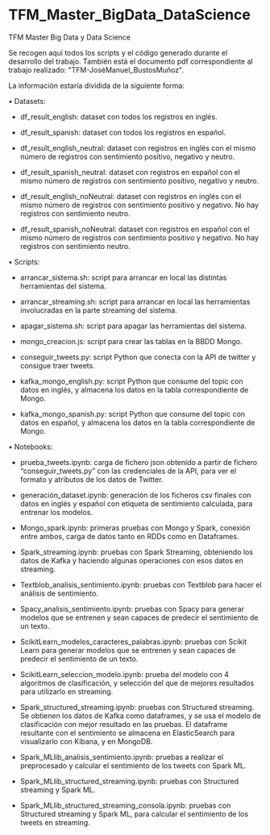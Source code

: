 # TFM_Master_BigData_DataScience
TFM Master Big Data y Data Science

Se recogen aquí todos los scripts y el código generado durante el desarrollo del trabajo. También está el documento pdf correspondiente al trabajo realizado: "TFM-JoséManuel_BustosMuñoz".

La información estaría dividida de la siguiente forma:

•	Datasets:

  - df_result_english: dataset con todos los registros en inglés.

  - df_result_spanish: dataset con todos los registros en español.

  - df_result_english_neutral: dataset con registros en inglés con el mismo número de registros con sentimiento positivo, negativo y neutro.

  - df_result_spanish_neutral: dataset con registros en español con el mismo número de registros con sentimiento positivo, negativo y neutro.

  - df_result_english_noNeutral: dataset con registros en inglés con el mismo número de registros con sentimiento positivo y negativo. No hay registros con sentimiento neutro.

  - df_result_spanish_noNeutral: dataset con registros en español con el mismo número de registros con sentimiento positivo y negativo. No hay registros con sentimiento neutro.


•	Scripts:

  - arrancar_sistema.sh: script para arrancar en local las distintas herramientas del sistema.

  - arrancar_streaming.sh: script para arrancar en local las herramientas involucradas en la parte streaming del sistema.

  - apagar_sistema.sh: script para apagar las herramientas del sistema.

  - mongo_creacion.js: script para crear las tablas en la BBDD Mongo.

  - conseguir_tweets.py: script Python que conecta con la API de twitter y consigue traer tweets.

  - kafka_mongo_english.py: script Python que consume del topic con datos en inglés, y almacena los datos en la tabla correspondiente de Mongo.

  - kafka_mongo_spanish.py: script Python que consume del topic con datos en español, y almacena los datos en la tabla correspondiente de Mongo.


•	Notebooks:

  - prueba_tweets.ipynb: carga de fichero json obtenido a partir de fichero “conseguir_tweets.py” con las credenciales de la API, para ver el formato y atributos de los datos de Twitter.

  - generación_dataset.ipynb: generación de los ficheros csv finales con datos en inglés y español con etiqueta de sentimiento calculada, para entrenar los modelos.

  - Mongo_spark.ipynb: primeras pruebas con Mongo y Spark, conexión entre ambos, carga de datos tanto en RDDs como en Dataframes.

  - Spark_streaming.ipynb: pruebas con Spark Streaming, obteniendo los datos de Kafka y haciendo algunas operaciones con esos datos en streaming.

  - Textblob_analisis_sentimiento.ipynb: pruebas con Textblob para hacer el análisis de sentimiento.

  - Spacy_analisis_sentimiento.ipynb: pruebas con Spacy para generar modelos que se entrenen y sean capaces de predecir el sentimiento de un texto.

  - ScikitLearn_modelos_caracteres_palabras.ipynb: pruebas con Scikit Learn para generar modelos que se entrenen y sean capaces de predecir el sentimiento de un texto.

  - ScikitLearn_seleccion_modelo.ipynb: prueba del modelo con 4 algoritmos de clasificación, y selección del que de mejores resultados para utilizarlo en streaming.

  - Spark_structured_streaming.ipynb: pruebas con Structured streaming. Se obtienen los datos de Kafka como dataframes, y se usa el modelo de clasificación con mejor resultado en las pruebas. El dataframe resultante con el sentimiento se almacena en ElasticSearch para visualizarlo con Kibana, y en MongoDB.

  - Spark_MLlib_analisis_sentimiento.ipynb: pruebas a realizar el preprocesado y calcular el sentimiento de los tweets con Spark ML.

  - Spark_MLlib_structured_streaming.ipynb: pruebas con Structured streaming y Spark ML.

  - Spark_MLlib_structured_streaming_consola.ipynb: pruebas con Structured streaming y Spark ML, para calcular el sentimiento de los tweets en streaming.
